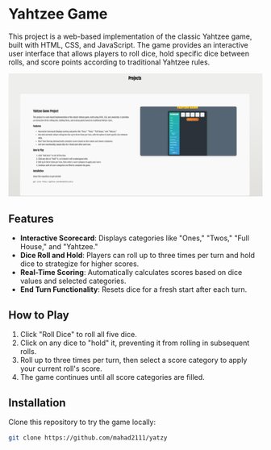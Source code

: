 # Yahtzee Game

This project is a web-based implementation of the classic Yahtzee game, built with HTML, CSS, and JavaScript. The game provides an interactive user interface that allows players to roll dice, hold specific dice between rolls, and score points according to traditional Yahtzee rules.

![Yahtzee Game Screenshot](images/yahtzee-screenshot-project.png)

## Features
- **Interactive Scorecard**: Displays categories like "Ones," "Twos," "Full House," and "Yahtzee."
- **Dice Roll and Hold**: Players can roll up to three times per turn and hold dice to strategize for higher scores.
- **Real-Time Scoring**: Automatically calculates scores based on dice values and selected categories.
- **End Turn Functionality**: Resets dice for a fresh start after each turn.

## How to Play
1. Click "Roll Dice" to roll all five dice.
2. Click on any dice to "hold" it, preventing it from rolling in subsequent rolls.
3. Roll up to three times per turn, then select a score category to apply your current roll's score.
4. The game continues until all score categories are filled.

## Installation
Clone this repository to try the game locally:
```bash
git clone https://github.com/mahad2111/yatzy
